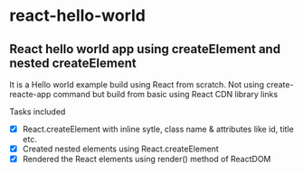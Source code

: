 # react-hello-world

## React hello world app using createElement and nested createElement

It is a Hello world example build using React from scratch. Not using create-reacte-app command but build from basic using React CDN library links

Tasks included

- [x] React.createElement with inline sytle, class name & attributes like id, title etc.
- [x] Created nested elements using React.createElement
- [x] Rendered the React elements using render() method of ReactDOM
